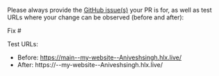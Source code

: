 Please always provide the [GitHub issue(s)](../issues) your PR is for, as well as test URLs where your change can be observed (before and after):

Fix #<gh-issue-id>

Test URLs:
- Before: https://main--my-website--Aniveshsingh.hlx.live/
- After: https://<branch>--my-website--Aniveshsingh.hlx.live/
